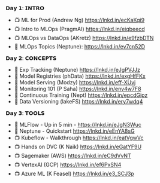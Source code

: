 
𝗗𝗮𝘆 𝟭: 𝗜𝗡𝗧𝗥𝗢

- 📺 ML for Prod (Andrew Ng) https://lnkd.in/ecKaKqi9
- 📺 Intro to MLOps (PragmAI) https://lnkd.in/eiqbeecd
- 📺 MLOps vs DataOps (AKretz) https://lnkd.in/e9fzbDTN
- 📄 MLOps Topics (Neptune): https://lnkd.in/ev7cn52D

𝗗𝗮𝘆 𝟮: 𝗖𝗢𝗡𝗖𝗘𝗣𝗧𝗦

- 📄 Exp Tracking (Neptune) https://lnkd.in/eJgPVJJz
- 📄 Model Registries (phData) https://lnkd.in/exgHfFKx
- 📄 Model Serving (Modzy) https://lnkd.in/eff-XUvj
- 📄 Monitoring 101 (P Saha) https://lnkd.in/env4w7F8
- 📄 Continuous Training (Nept) https://lnkd.in/epcdGipz
- 📄 Data Versioning (lakeFS) https://lnkd.in/ery7wdq4

𝗗𝗮𝘆 𝟯: 𝗧𝗢𝗢𝗟𝗦

- 📄 MLFlow - Up in 5 min - https://lnkd.in/eJgN3Wuc
- 📄 Neptune - Quickstart https://lnkd.in/eEnYA8sG
- 📺 Kubeflow - Walkthrough https://lnkd.in/eatVgwVc
- 📺 Hands on DVC (K Naik) https://lnkd.in/eGatYF9U
- 📺 Sagemaker (AWS) https://lnkd.in/eC9dVvNT
- 📺 VertexAI (GCP) https://lnkd.in/ef6PxSN4
- 📺 Azure ML (K Feasel) https://lnkd.in/e3_SCJ3p
